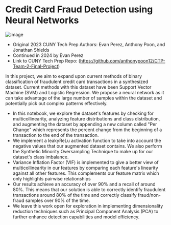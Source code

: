 # Credit Card Fraud Detection using Neural Networks

![image](https://github.com/user-attachments/assets/3bfc7794-198d-4380-97ec-0c052bcc8c6a)


- Original 2023 CUNY Tech Prep Authors: Evan Perez, Anthony Poon, and Jonathan Shields
- Continued in 2024 by Evan Perez
- Link to CUNY Tech Prep Repo: (https://github.com/anthonypoon12/CTP-Team-2-Final-Project)
  
In this project, we aim to expand upon current methods of binary classification of fraudulent credit card transactions in a synthesized dataset. Current methods with this dataset have been Support Vector Machine (SVM) and Logistic Regression. We propose a neural network as it can take advantage of the large number of samples within the dataset and potentially pick out complex patterns effectively.
- In this notebook, we explore the dataset's features by checking for multicollinearity, analyzing feature distributions and class distribution, and augmenting the dataset by appending a new column called "Per Change" which represents the percent change from the beginning of a transaction to the end of the transaction.
- We implement a leakyReLu activation function to take into account the negative values that our augmented dataset contains. We also perform the Synthetic Minority Oversampling Technique to make up for our dataset's class imbalance. 
- Variance Inflation Factor (VIF) is implemented to give a better view of multicollinearity in our features by comparing each feature's linearity against all other features. This complements our feature matrix which only highlights pairwise relationships
- Our results achieve an accuracy of over 90% and a recall of around 80%. This means that our solution is able to correctly identify fraudulent transactions around 80% of the time and correctly classify fraud/non-fraud samples over 90% of the time.
-  We leave this work open for exploration in implementing dimensionality reduction techniques such as Principal Component Analysis (PCA) to further enhance detection capabilities and model efficiency.

